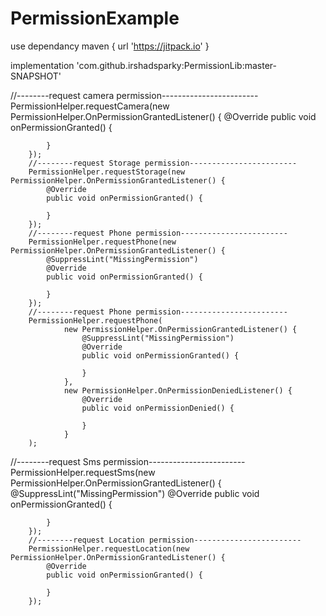 # PermissionExample

use dependancy
 maven { url 'https://jitpack.io' }
 
  implementation 'com.github.irshadsparky:PermissionLib:master-SNAPSHOT'
  
  
  
  
   //--------request camera permission------------------------
        PermissionHelper.requestCamera(new PermissionHelper.OnPermissionGrantedListener() {
            @Override
            public void onPermissionGranted() {

            }
        });
        //--------request Storage permission------------------------
        PermissionHelper.requestStorage(new PermissionHelper.OnPermissionGrantedListener() {
            @Override
            public void onPermissionGranted() {

            }
        });
        //--------request Phone permission------------------------
        PermissionHelper.requestPhone(new PermissionHelper.OnPermissionGrantedListener() {
            @SuppressLint("MissingPermission")
            @Override
            public void onPermissionGranted() {

            }
        });
        //--------request Phone permission------------------------
        PermissionHelper.requestPhone(
                new PermissionHelper.OnPermissionGrantedListener() {
                    @SuppressLint("MissingPermission")
                    @Override
                    public void onPermissionGranted() {

                    }
                },
                new PermissionHelper.OnPermissionDeniedListener() {
                    @Override
                    public void onPermissionDenied() {

                    }
                }
        );
//--------request Sms permission------------------------
        PermissionHelper.requestSms(new PermissionHelper.OnPermissionGrantedListener() {
            @SuppressLint("MissingPermission")
            @Override
            public void onPermissionGranted() {

            }
        });
        //--------request Location permission------------------------
        PermissionHelper.requestLocation(new PermissionHelper.OnPermissionGrantedListener() {
            @Override
            public void onPermissionGranted() {

            }
        });



